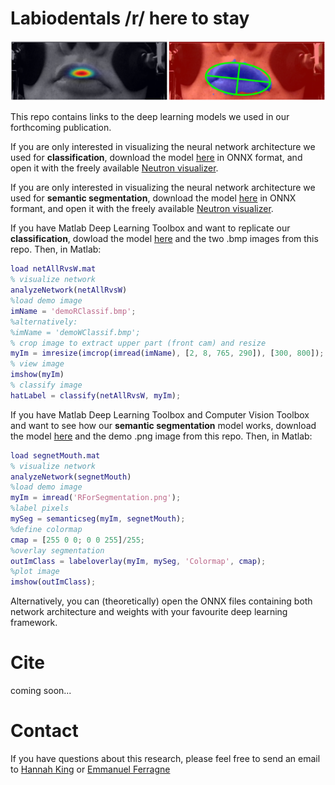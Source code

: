 # Labiodentals /r/ here to stay
<p align="center">
<img src="https://github.com/emmanuelferragne/labiodentalsRHere/blob/main/imOccAndEllipse.png" width="800"/>
</p>

This repo contains links to the deep learning models we used in our forthcoming publication.

If you are only interested in visualizing the neural network architecture we used for **classification**, download the model [here](https://cloud.parisdescartes.fr/index.php/s/wWzdgGzm47pks7J) in ONNX format, and open it with the freely available [Neutron visualizer](https://github.com/lutzroeder/netron).

If you are only interested in visualizing the neural network architecture we used for **semantic segmentation**, download the model [here](https://cloud.parisdescartes.fr/index.php/s/AJJyJZLWPiSci3T) in ONNX formant, and open it with the freely available [Neutron visualizer](https://github.com/lutzroeder/netron).

If you have Matlab Deep Learning Toolbox and want to replicate our **classification**, dowload the model [here](https://cloud.parisdescartes.fr/index.php/s/qemjePfsrj7649t) and the two .bmp images from this repo. Then, in Matlab:
```Matlab
load netAllRvsW.mat
% visualize network
analyzeNetwork(netAllRvsW)
%load demo image
imName = 'demoRClassif.bmp';
%alternatively:
%imName = 'demoWClassif.bmp';
% crop image to extract upper part (front cam) and resize
myIm = imresize(imcrop(imread(imName), [2, 8, 765, 290]), [300, 800]);
% view image
imshow(myIm)
% classify image
hatLabel = classify(netAllRvsW, myIm);

```
If you have Matlab Deep Learning Toolbox and Computer Vision Toolbox and want to see how our **semantic segmentation** model works, download the model [here](https://cloud.parisdescartes.fr/index.php/s/XBSKkAsdXGX4rsG) and the demo .png image from this repo. Then, in Matlab:
```matlab
load segnetMouth.mat
% visualize network
analyzeNetwork(segnetMouth)
%load demo image
myIm = imread('RForSegmentation.png');
%label pixels
mySeg = semanticseg(myIm, segnetMouth);
%define colormap
cmap = [255 0 0; 0 0 255]/255;
%overlay segmentation
outImClass = labeloverlay(myIm, mySeg, 'Colormap', cmap);
%plot image
imshow(outImClass);


```
Alternatively, you can (theoretically) open the ONNX files containing both network architecture and weights with your favourite deep learning framework. 
# Cite
coming soon...

# Contact
If you have questions about this research, please feel free to send an email to [Hannah King](mailto:hannahhmking@gmail.com) or [Emmanuel Ferragne](mailto:emmanuel.ferragne@u-paris.fr)
